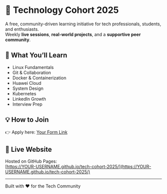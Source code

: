 # 🚀 Technology Cohort 2025

A free, community-driven learning initiative for tech professionals, students, and enthusiasts.  
Weekly **live sessions**, **real-world projects**, and a **supportive peer community**.  

## 🌟 What You’ll Learn
- Linux Fundamentals
- Git & Collaboration
- Docker & Containerization
- Huawei Cloud
- System Design
- Kubernetes
- LinkedIn Growth
- Interview Prep

## 💡 How to Join
👉 Apply here: [Your Form Link](https://your-form-link-here.com)

## 🔗 Live Website
Hosted on GitHub Pages:  
[https://YOUR-USERNAME.github.io/tech-cohort-2025/](https://YOUR-USERNAME.github.io/tech-cohort-2025/)

---
Built with ❤️ for the Tech Community
